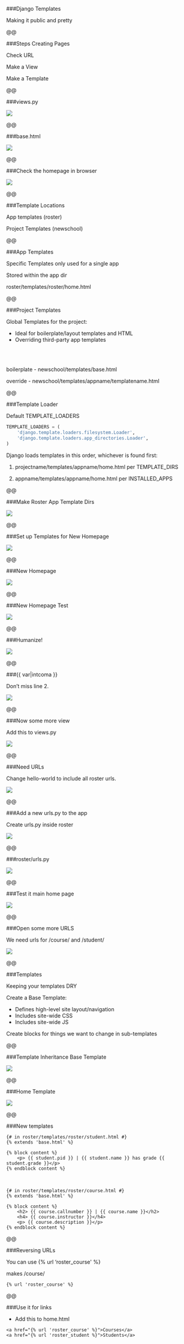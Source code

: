 ###Django Templates

Making it public and pretty

@@

###Steps Creating Pages

Check URL

Make a View

Make a Template

@@

###views.py

![](images/image1.png)

@@

###base.html

![](images/image2.png)

@@

###Check the homepage in browser

![](images/image3.png)

@@

###Template Locations

App templates (roster)

Project Templates (newschool)

@@

###App Templates

Specific Templates only used for a single app

Stored within the app dir

roster/templates/roster/home.html

@@

###Project Templates

Global Templates for the project:

* Ideal for boilerplate/layout templates and HTML
* Overriding third-party app templates
<br/>
<br/>

boilerplate - newschool/templates/base.html

override - newschool/templates/appname/templatename.html

@@

###Template Loader

Default TEMPLATE_LOADERS

```python
TEMPLATE_LOADERS = (
    'django.template.loaders.filesystem.Loader',
    'django.template.loaders.app_directories.Loader',
)
 ```

Django loads templates in this order, whichever is found first:

1. projectname/templates/appname/home.html per TEMPLATE_DIRS

1. appname/templates/appname/home.html per INSTALLED_APPS

@@

###Make Roster App Template Dirs

![](images/image4.png)

@@

###Set up Templates for New Homepage

![](images/image5.png)

@@

###New Homepage

![](images/image6.png)

@@

###New Homepage Test

![](images/image7.png)

@@

###Humanize!

![](images/image8.png)

@@

###{{ var|intcoma }}

Don’t miss line 2.

![](images/image9.png)

@@

###Now some more view

Add this to views.py

![](images/image10.png)

@@

###Need URLs

Change hello-world to include all roster urls.

![](images/image11.png)

@@

###Add a new urls.py to the app

Create urls.py inside roster

![](images/image12.png)

@@

###roster/urls.py

![](images/image13.png)

@@

###Test it main home page

![](images/image14.png)

@@

###Open some more URLS

We need urls for /course/ and /student/

![](images/image15.png)

@@

###Templates

Keeping your templates DRY

Create a Base Template:

* Defines high-level site layout/navigation
* Includes site-wide CSS
* Includes site-wide JS

Create blocks for things we want to change in sub-templates

@@

###Template Inheritance Base Template

![](images/image16.png)

@@

###Home Template

![](images/image17.png)

@@

###New templates

```
{# in roster/templates/roster/student.html #}
{% extends 'base.html' %}

{% block content %}
    <p> {{ student.pid }} | {{ student.name }} has grade {{ student.grade }}</p>
{% endblock content %}
```

<br/>

```
{# in roster/templates/roster/course.html #}
{% extends 'base.html' %}

{% block content %}
    <h2> {{ course.callnumber }} | {{ course.name }}</h2>
    <h4> {{ course.instructor }}</h4>
    <p> {{ course.description }}</p>
{% endblock content %}
```

@@

###Reversing URLs

You can use {% url ‘roster_course' %}

makes /course/

```
{% url 'roster_course' %}

```

@@

###Use it for links

* Add this to home.html

```
<a href="{% url 'roster_course' %}">Courses</a>
<a href="{% url 'roster_student %}">Students</a>
```

